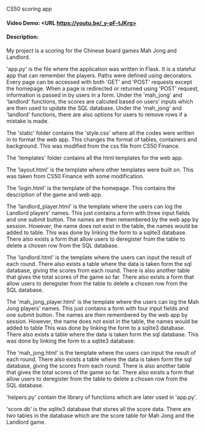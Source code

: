 CS50 scoring app
#### Video Demo:  <URL https://youtu.be/_y-pF-tJKrg>
#### Description:
My project is a scoring for the Chinese board games Mah Jong and Landlord.

'app.py' is the file where the application was written in Flask. It is a stateful app that can remember the players. Paths were defined using decorators. Every page can be accessed with both 'GET' and 'POST' requests except the homepage. When a page is redirected or returned using 'POST' request, information is passed in by users in a form. Under the 'mah_jong' and 'landlord' functions, the scores are calcuted based on users' inputs which are then used to update the SQL database. Under the 'mah_jong' and 'landlord' functions, there are also options for users to remove rows if a mistake is made.

The 'static' folder contains the 'style.css' where all the codes were written in to format the web app. This changes the format of tables, containers and background. This was modified from the css file from CS50 Finance.

The 'templates' folder contains all the html templates for the web app.

The 'layout.html' is the template where other templates were built on. This was taken from CS50 Finance with some modification.

The 'login.html' is the template of the homepage. This contains the description of the game and web app.

The 'landlord_player.html' is the template where the users can log the Landlord players' names. This just contains a form with three input fields and one submit button. The names are then remembered by the web app by session. However, the name does not exist in the table, the names would be added to table. This was done by linking the form to a sqlite3 database. There also exists a form that allow users to deregister from the table to delete a chosen row from the SQL database.

The 'landlord.html' is the template where the users can input the result of each round. There also exists a table where the data is taken form the sql database, giving the scores from each round. There is also another table that gives the total scores of the game so far. There also exists a form that allow users to deregister from the table to delete a chosen row from the SQL database.


The 'mah_jong_player.html' is the template where the users can log the Mah Jong players' names. This just contains a form with four input fields and one submit button. The names are then remembered by the web app by session. However, the name does not exist in the table, the names would be added to table This was done by linking the form to a sqlite3 database. There also exists a table where the data is taken form the sql database. This was done by linking the form to a sqlite3 database.

The 'mah_jong.html' is the template where the users can input the result of each round. There also exists a table where the data is taken form the sql database, giving the scores from each round. There is also another table that gives the total scores of the game so far. There also exists a form that allow users to deregister from the table to delete a chosen row from the SQL database.

'helpers.py' contain the library of functions which are later used in 'app.py'.

'score.db' is the sqlite3 database that stores all the score data. There are two tables in the database which are the score table for Mah Jong and the Landlord game.


